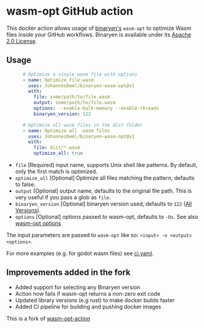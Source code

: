 # wasm-opt GitHub action

This docker action allows usage of [binaryen's](https://github.com/WebAssembly/binaryen) `wasm-opt` to optimize Wasm files inside your GitHub workflows. Binaryen is available under its [Apache 2.0 License](LICENSE-BINARYEN).

## Usage

```yaml
      # Optimize a single wasm file with options
      - name: Optimize file.wasm
        uses: JohannesDeml/binaryen-wasm-opt@v1
        with:
          file: some/path/to/file.wasm
          output: some/path/to/file.wasm
          options: --enable-bulk-memory --enable-threads
          binaryen_version: 122

      # Optimize all wasm files in the dist folder
      - name: Optimize all .wasm files
        uses: JohannesDeml/binaryen-wasm-opt@v1
        with:
          file: dist/*.wasm
          optimize_all: true
```

* `file` [Required] input name, supports Unix shell like patterns. By default, only the first match is optimized.
* `optimize_all` [Optional] Optimize all files matching the pattern, defaults to false.
* `output` [Optional] output name, defaults to the original file path. This is very useful if you pass a glob as `file`.
* `binaryen_version` [Optional] binaryen version used, defaults to `122` ([All Versions](https://github.com/WebAssembly/binaryen/releases)).
* `options` [Optional] options passed to wasm-opt, defaults to `-Os`. See also [wasm-opt options](https://github.com/WebAssembly/binaryen/blob/main/src/tools/optimization-options.h)

The input parameters are passed to `wasm-opt` like so: `<input> -o <output> <options>`.

For more examples (e.g. for godot wasm files) see [ci.yaml](.github/workflows/ci.yaml).

## Improvements added in the fork

* Added support for selecting any Binaryen version
* Action now fails if wasm-opt returns a non-zero exit code
* Updated library versions (e.g rust) to make docker builds faster
* Added CI pipeline for building and pushing docker images

This is a fork of [wasm-opt-action](https://github.com/NiklasEi/wasm-opt-action)
